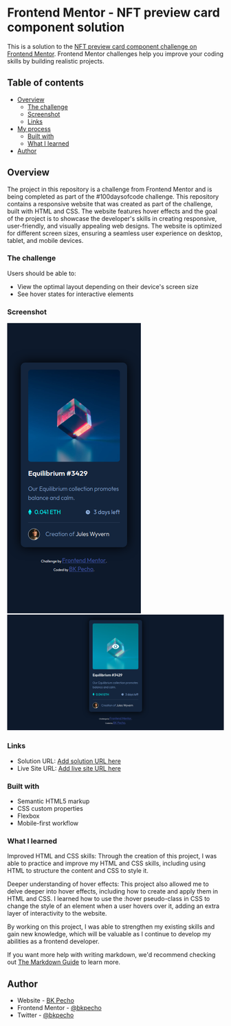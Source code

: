 # Frontend Mentor - NFT preview card component solution

This is a solution to the [NFT preview card component challenge on Frontend Mentor](https://www.frontendmentor.io/challenges/nft-preview-card-component-SbdUL_w0U). Frontend Mentor challenges help you improve your coding skills by building realistic projects.

## Table of contents

- [Overview](#overview)
  - [The challenge](#the-challenge)
  - [Screenshot](#screenshot)
  - [Links](#links)
- [My process](#my-process)
  - [Built with](#built-with)
  - [What I learned](#what-i-learned)
- [Author](#author)

## Overview

The project in this repository is a challenge from Frontend Mentor and is being completed as part of the #100daysofcode challenge. This repository contains a responsive website that was created as part of the challenge, built with HTML and CSS. The website features hover effects and the goal of the project is to showcase the developer's skills in creating responsive, user-friendly, and visually appealing web designs. The website is optimized for different screen sizes, ensuring a seamless user experience on desktop, tablet, and mobile devices.

### The challenge

Users should be able to:

- View the optimal layout depending on their device's screen size
- See hover states for interactive elements

### Screenshot

![](./screenshot/screenshot-mobile.png)
![](./screenshot/screenshot-desktop.png)

### Links

- Solution URL: [Add solution URL here](https://your-solution-url.com)
- Live Site URL: [Add live site URL here](https://your-live-site-url.com)

### Built with

- Semantic HTML5 markup
- CSS custom properties
- Flexbox
- Mobile-first workflow

### What I learned

Improved HTML and CSS skills: Through the creation of this project, I was able to practice and improve my HTML and CSS skills, including using HTML to structure the content and CSS to style it.

Deeper understanding of hover effects: This project also allowed me to delve deeper into hover effects, including how to create and apply them in HTML and CSS. I learned how to use the :hover pseudo-class in CSS to change the style of an element when a user hovers over it, adding an extra layer of interactivity to the website.

By working on this project, I was able to strengthen my existing skills and gain new knowledge, which will be valuable as I continue to develop my abilities as a frontend developer.

If you want more help with writing markdown, we'd recommend checking out [The Markdown Guide](https://www.markdownguide.org/) to learn more.

## Author

- Website - [BK Pecho](https://www.github.com/bkpecho)
- Frontend Mentor - [@bkpecho](https://www.frontendmentor.io/profile/bkpecho)
- Twitter - [@bkpecho](https://www.twitter.com/bkpecho)
